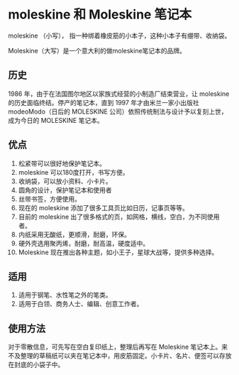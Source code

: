 # moleskine 和 Moleskine 笔记本

moleskine （小写）， 指一种绑着橡皮筋的小本子，这种小本子有绷带、收纳袋。

Moleskine（大写）是一个意大利的做moleskine笔记本的品牌。

## 历史

1986 年，由于在法国图尔地区以家族式经营的小制造厂结束营业，让 moleskine 的历史面临终结。停产的笔记本，直到 1997 年才由米兰一家小出版社 modeoModo（日后的 MOLESKINE 公司）依照传统制法与设计予以复刻上世，成为今日的 MOLESKINE 笔记本。

## 优点

1. 松紧带可以很好地保护笔记本。
1. moleskine 可以180度打开，书写方便。
3. 收纳袋，可以放小资料、小卡片。
4. 圆角的设计，保护笔记本和使用者
5. 丝带书签，方便使用。
6. 现在的 moleskine 添加了很多工具页比如日历，记事页等等。
7. 目前的 moleskine 出了很多格式的页，如网格，横线，空白，为不同使用者。
8. 内纸采用无酸纸，更顺滑，耐磨，环保。
9. 硬外壳选用聚丙烯，耐磨，耐高温，硬度适中。
9. Moleskine 现在推出各种主题，如小王子，星球大战等，提供多种选择。

## 适用

1. 适用于钢笔、水性笔之外的笔类。
2. 适用于白领、商务人士、编辑、创意工作者。

## 使用方法

对于零散信息，可先写在空白复印纸上，整理后再写在 Moleskine 笔记本上。来不及整理的草稿纸可以夹在笔记本中，用皮筋固定。小卡片、名片、便签可以存放在封底的小袋子中。
